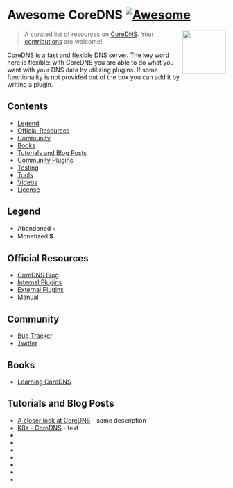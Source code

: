 # Awesome CoreDNS [![Awesome](https://awesome.re/badge.svg)](https://awesome.re)  <!-- omit in toc -->

> A curated list of resources on [CoreDNS](https://www.coredns.io/).
> [<img src="https://cncf-branding.netlify.app/img/projects/coredns/stacked/color/coredns-stacked-color.svg" align="right" width="100">](https://coredns.io)
> Your [contributions](https://github.com/mariuskimmina/awesome-coredns/blob/main/contributing.md) are welcome!

CoreDNS is a fast and flexible DNS server. The key word here is flexible: with CoreDNS you are able to do what you want with your DNS data by utilizing plugins. If some functionality is not provided out of the box you can add it by writing a plugin.

## Contents <!-- omit in toc -->

- [Legend](#legend)
- [Official Resources](#official-resources)
- [Community](#community)
- [Books](#books)
- [Tutorials and Blog Posts](#tutorials-and-blog-posts)
- [Community Plugins](#community-modules)
- [Testing](#testing)
- [Tools](#tools)
- [Videos](#videos)
- [License](#license)

## Legend

- Abandoned :skull:
- Monetized :heavy_dollar_sign:

## Official Resources

- [CoreDNS Blog](https://coredns.io/blog/)
- [Internal Plugins](https://coredns.io/plugins)
- [External Plugins](https://coredns.io/explugins)
- [Manual](https://coredns.io/manual)

## Community

- [Bug Tracker](https://github.com/coredns/coredns/issues)
- [Twitter](https://twitter.com/corednsio)

## Books

- [Learning CoreDNS](https://www.oreilly.com/library/view/learning-coredns/9781492047957/)


## Tutorials and Blog Posts

- [A closer look at CoreDNS](https://medium.com/opstree-technology/a-closer-look-at-coredns-9968a1949577) - some description
- [K8s - CoreDNS](https://blog.devgenius.io/k8s-dns-b798ea9db512) - text
- []()
- []()
- []()
- []()
- []()
- []()
- []()
